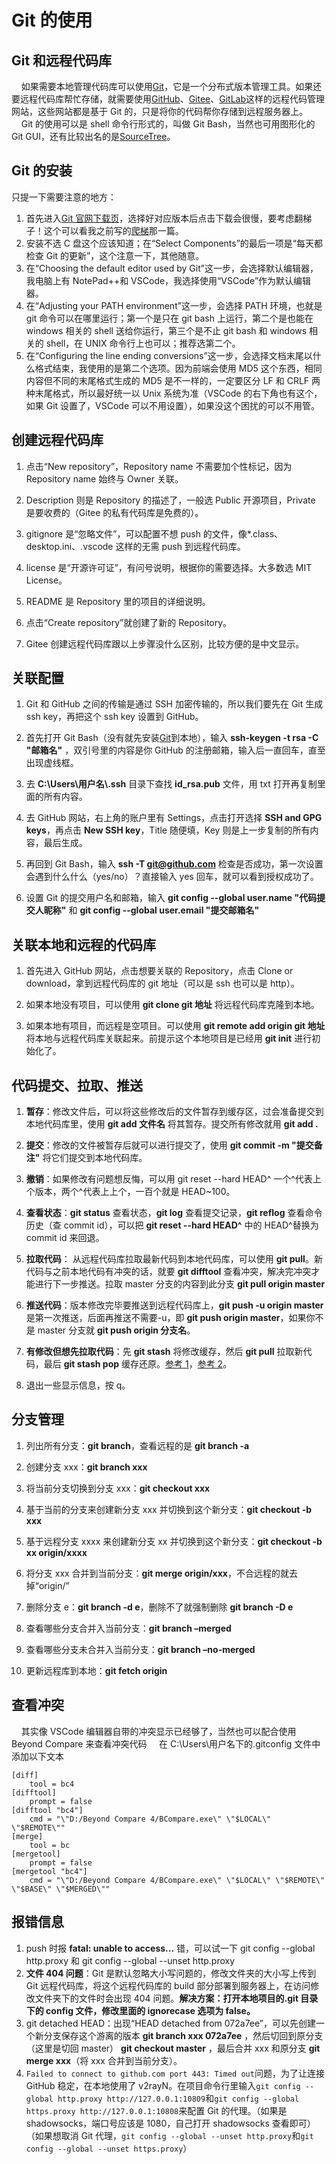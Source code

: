# Git 的使用

## Git 和远程代码库

&nbsp;&nbsp;&nbsp;&nbsp;如果需要本地管理代码库可以使用[Git](https://git-scm.com/)，它是一个分布式版本管理工具。如果还要远程代码库帮忙存储，就需要使用[GitHub](https://github.com)、[Gitee](https://gitee.com)、[GitLab](https://about.gitlab.com/)这样的远程代码管理网站，这些网站都是基于 Git 的，只是将你的代码帮你存储到远程服务器上。  
&nbsp;&nbsp;&nbsp;&nbsp;Git 的使用可以是 shell 命令行形式的，叫做 Git Bash，当然也可用图形化的 Git GUI，还有比较出名的是[SourceTree](https://www.sourcetreeapp.com/)。

## Git 的安装

只提一下需要注意的地方：

1. 首先进入[Git 官网下载页](https://git-scm.com/downloads)，选择好对应版本后点击下载会很慢，要考虑翻梯子！这个可以看我之前写的[爬梯](book-sketches/电脑工具/爬梯.md)那一篇。
2. 安装不选 C 盘这个应该知道；在“Select Components”的最后一项是“每天都检查 Git 的更新”，这个注意一下，其他随意。
3. 在“Choosing the default editor used by Git”这一步，会选择默认编辑器，我电脑上有 NotePad++和 VSCode，我选择使用“VSCode”作为默认编辑器。
4. 在“Adjusting your PATH environment”这一步，会选择 PATH 环境，也就是 git 命令可以在哪里运行；第一个是只在 git bash 上运行，第二个是也能在 windows 相关的 shell 送给你运行，第三个是不止 git bash 和 windows 相关的 shell，在 UNIX 命令行上也可以；推荐选第二个。
5. 在“Configuring the line ending conversions”这一步，会选择文档末尾以什么格式结束，我使用的是第二个选项。因为前端会使用 MD5 这个东西，相同内容但不同的末尾格式生成的 MD5 是不一样的，一定要区分 LF 和 CRLF 两种末尾格式，所以最好统一以 Unix 系统为准（VSCode 的右下角也有这个，如果 Git 设置了，VSCode 可以不用设置），如果没这个困扰的可以不用管。

## 创建远程代码库

1. 点击“New repository”，Repository name 不需要加个性标记，因为 Repository name 始终与 Owner 关联。

2. Description 则是 Repository 的描述了，一般选 Public 开源项目，Private 是要收费的（Gitee 的私有代码库是免费的）。

3. gitignore 是“忽略文件”，可以配置不想 push 的文件，像\*.class、desktop.ini、.vscode 这样的无需 push 到远程代码库。

4. license 是“开源许可证”，有问号说明，根据你的需要选择。大多数选 MIT License。

5. README 是 Repository 里的项目的详细说明。

6. 点击“Create repository”就创建了新的 Repository。

7. Gitee 创建远程代码库跟以上步骤没什么区别，比较方便的是中文显示。

## 关联配置

1. Git 和 GitHub 之间的传输是通过 SSH 加密传输的，所以我们要先在 Git 生成 ssh key，再把这个 ssh key 设置到 GitHub。

2. 首先打开 Git Bash（没有就先安装[Git](https://git-scm.com/)到本地），输入 **ssh-keygen -t rsa -C "邮箱名"** ，双引号里的内容是你 GitHub 的注册邮箱，输入后一直回车，直至出现虚线框。

3. 去 **C:\Users\用户名\\.ssh** 目录下查找 **id_rsa.pub** 文件，用 txt 打开再复制里面的所有内容。

4. 去 GitHub 网站，右上角的账户里有 Settings，点击打开选择 **SSH and GPG keys**，再点击 **New SSH key**，Title 随便填，Key 则是上一步复制的所有内容，最后生成。

5. 再回到 Git Bash，输入 **ssh -T git@github.com** 检查是否成功，第一次设置会遇到什么什么（yes/no）？直接输入 yes 回车，就可以看到授权成功了。

6. 设置 Git 的提交用户名和邮箱，输入 **git config --global user.name "代码提交人昵称"** 和 **git config --global user.email "提交邮箱名"**

## 关联本地和远程的代码库

1. 首先进入 GitHub 网站，点击想要关联的 Repository，点击 Clone or download，拿到远程代码库的 git 地址（可以是 ssh 也可以是 http）。

2. 如果本地没有项目，可以使用 **git clone git 地址** 将远程代码库克隆到本地。

3. 如果本地有项目，而远程是空项目。可以使用 **git remote add origin git 地址** 将本地与远程代码库关联起来。前提示这个本地项目是已经用 **git init** 进行初始化了。

## 代码提交、拉取、推送

1. **暂存**：修改文件后，可以将这些修改后的文件暂存到缓存区，过会准备提交到本地代码库里，使用 **git add 文件名** 将其暂存。提交所有修改就用 **git add .**

2. **提交**：修改的文件被暂存后就可以进行提交了，使用 **git commit -m "提交备注"** 将它们提交到本地代码库。

3. **撤销**：如果修改有问题想反悔，可以用 git reset --hard HEAD^ 一个^代表上个版本，两个^代表上上个，一百个就是 HEAD~100。

4. **查看状态**：**git status** 查看状态，**git log** 查看提交记录，**git reflog** 查看命令历史（查 commit id），可以把 **git reset --hard HEAD^** 中的 HEAD^替换为 commit id 来回退。

5. **拉取代码**： 从远程代码库拉取最新代码到本地代码库，可以使用 **git pull**。新代码与之前本地代码有冲突的话，就要 **git difftool** 查看冲突，解决完冲突才能进行下一步推送。拉取 master 分支的内容到此分支 **git pull origin master**

6. **推送代码**：版本修改完毕要推送到远程代码库上，**git push -u origin master** 是第一次推送，后面再推送不需要-u，即 **git push origin master**，如果你不是 master 分支就 **git push origin 分支名**。

7. **有修改但想先拉取代码**：先 **git stash** 将修改缓存，然后 **git pull** 拉取新代码，最后 **git stash pop** 缓存还原。[参考 1](https://blog.csdn.net/u014536527/article/details/83069636)，[参考 2](https://blog.csdn.net/fan12389/article/details/105378887)。

8. 退出一些显示信息，按 q。

## 分支管理

1. 列出所有分支：**git branch**，查看远程的是 **git branch -a**

2. 创建分支 xxx：**git branch xxx**

3. 将当前分支切换到分支 xxx：**git checkout xxx**

4. 基于当前的分支来创建新分支 xxx 并切换到这个新分支：**git checkout -b xxx**

5. 基于远程分支 xxxx 来创建新分支 xx 并切换到这个新分支：**git checkout -b xx origin/xxxx**

6. 将分支 xxx 合并到当前分支：**git merge origin/xxx**，不合远程的就去掉“origin/”

7. 删除分支 e：**git branch -d e**，删除不了就强制删除 **git branch -D e**

8. 查看哪些分支合并入当前分支：**git branch –merged**

9. 查看哪些分支未合并入当前分支：**git branch –no-merged**

10. 更新远程库到本地：**git fetch origin**

## 查看冲突

&nbsp;&nbsp;&nbsp;&nbsp;其实像 VSCode 编辑器自带的冲突显示已经够了，当然也可以配合使用 Beyond Compare 来查看冲突代码
&nbsp;&nbsp;&nbsp;&nbsp;在 C:\Users\用户名下的.gitconfig 文件中添加以下文本

```text
[diff]
    tool = bc4
[difftool]
    prompt = false
[difftool "bc4"]
    cmd = "\"D:/Beyond Compare 4/BCompare.exe\" \"$LOCAL\" \"$REMOTE\""
[merge]
    tool = bc
[mergetool]
    prompt = false
[mergetool "bc4"]
    cmd = "\"D:/Beyond Compare 4/BCompare.exe\" \"$LOCAL\" \"$REMOTE\" \"$BASE\" \"$MERGED\""
```

## 报错信息

1. push 时报 **fatal: unable to access...** 错，可以试一下 git config --global http.proxy 和 git config --global --unset http.proxy
2. **文件 404 问题**：Git 是默认忽略大小写问题的，修改文件夹的大小写上传到 Git 远程代码库，将这个远程代码库的 build 部分部署到服务器上，在访问修改文件夹下的文件时会出现 404 问题。**解决方案：打开本地项目的.git 目录下的 config 文件，修改里面的 ignorecase 选项为 false。**
3. git detached HEAD：出现“HEAD detached from 072a7ee”，可以先创建一个新分支保存这个游离的版本 **git branch xxx 072a7ee** ，然后切回到原分支（这里是切回 master） **git checkout master** ，最后合并 xxx 和原分支 **git merge xxx**（将 xxx 合并到当前分支）。
4. `Failed to connect to github.com port 443: Timed out`问题，为了让连接 GitHub 稳定，在本地使用了 v2rayN。在项目命令行里输入`git config --global http.proxy http://127.0.0.1:10809`和`git config --global https.proxy http://127.0.0.1:10808`来配置 Git 的代理。（如果是 shadowsocks，端口号应该是 1080，自己打开 shadowsocks 查看即可）（如果想取消 Git 代理，`git config --global --unset http.proxy`和`git config --global --unset https.proxy`）
